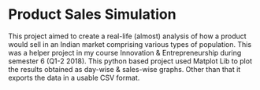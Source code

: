 # Product Sales Simulation

This project aimed to create a real-life (almost) analysis of how a product would sell in an Indian market comprising various types of population. This was a helper project in my course Innovation & Entrepreneurship during semester 6 (Q1-2 2018).
This python based project used Matplot Lib to plot the results obtained as day-wise & sales-wise graphs. Other than that it exports the data in a usable CSV format.